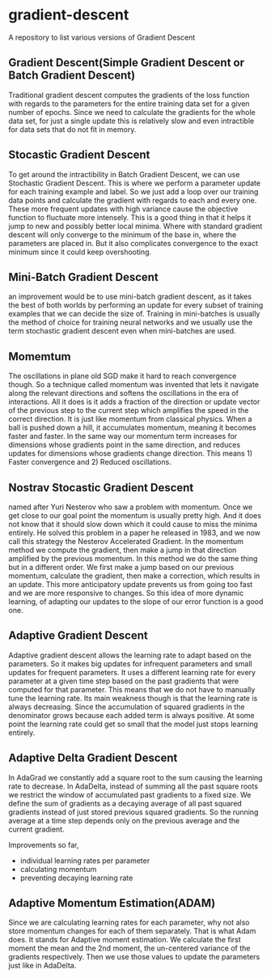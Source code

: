 # gradient-descent
A repository to list various versions of Gradient Descent


## Gradient Descent(Simple Gradient Descent or Batch Gradient Descent)
Traditional gradient descent computes the gradients of the loss function with regards to the 
parameters for the entire training data set for a given number of epochs. 
Since we need to calculate the gradients for the whole data set, 
for just a single update this is relatively slow and even intractible for data sets
that do not fit in memory. 

## Stocastic Gradient Descent
To get around the intractibility in Batch Gradient Descent, we can use Stochastic Gradient Descent.
This is where we perform a parameter update for each training example and label. 
So we just add a loop over our training data points and calculate
the gradient with regards to each and every one. These more frequent updates with high
variance cause the objective function to fluctuate more intensely. 
This is a good thing in that it helps it jump to new and possibly better local minima. 
Where with standard gradient descent will only converge to the minimum of the
base in, where the parameters are placed in. But it also complicates convergence 
to the exact minimum since it could keep overshooting.

## Mini-Batch Gradient Descent
an improvement would be to use mini-batch gradient descent,
as it takes the best of both worlds by performing an update
for every subset of training examples that we can decide the size of. 
Training in mini-batches is usually the method of choice for 
training neural networks and we usually use the term stochastic 
gradient descent even when mini-batches are used. 

## Momemtum
The oscillations in plane old SGD make it hard to reach convergence though.
So a technique called momentum was invented that lets it
navigate along the relevant directions and softens the oscillations in the era of interactions.
All it does is it adds a fraction of the direction or
update vector of the previous step to the current step
which amplifies the speed in the correct direction.
It is just like momentum from classical physics.
When a ball is pushed down a hill, it accumulates momentum, meaning it becomes faster
and faster. In the same way our momentum term increases for dimensions whose gradients point
in the same direction, and reduces updates for dimensions whose gradients change direction.
This means 1) Faster convergence and 2) Reduced oscillations.

## Nostrav Stocastic Gradient Descent
named after Yuri Nesterov who saw a problem with momentum.
Once we get close to our goal point the momentum is usually pretty high.
And it does not know that it should slow down which it could cause to miss the minima entirely. 
He solved this problem in a paper he released in 1983,
and we now call this strategy the Nesterov Accelerated Gradient. 
In the momentum method we compute the gradient, then make a jump
in that direction amplified by the previous momentum. In this method we 
do the same thing but in a different order. We first make a jump based on
our previous momentum, calculate the gradient, then make a correction, 
which results in an update. This more anticipatory update prevents us 
from going too fast and we are more responsive to changes. So
this idea of more dynamic learning, of adapting our updates
to the slope of our error function is a good one.

## Adaptive Gradient Descent
Adaptive gradient descent allows the learning rate to adapt based on the parameters. 
So it makes big updates for infrequent parameters and small updates for frequent parameters. 
It uses a different learning rate for every parameter at a given time step based on the past gradients
that were computed for that parameter. This means that we do not have to manually tune the learning rate. 
Its main weakness though is that the learning rate is always decreasing.
Since the accumulation of squared gradients in the denominator grows because each added
term is always positive. At some point the learning rate could get so small that the model just
stops learning entirely.

## Adaptive Delta Gradient Descent
In AdaGrad we constantly add a square root to the sum causing the
learning rate to decrease. In AdaDelta, instead of summing all the
past square roots we restrict the window of accumulated past gradients to a fixed size.
We define the sum of gradients as a decaying average of all past squared gradients
instead of just stored previous squared gradients. So the running average at a time step
depends only on the previous average and the current gradient.

Improvements so far,
- individual learning rates per parameter
- calculating momentum
- preventing decaying learning rate

## Adaptive Momentum Estimation(ADAM)
Since we are calculating learning rates for each parameter, why not also store momentum changes for
each of them separately. That is what Adam does. It stands for Adaptive moment estimation.
We calculate the first moment the mean and the 2nd moment, the un-centered variance
of the gradients respectively. Then we use those values to update the parameters just like in
AdaDelta.
